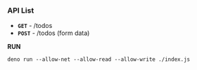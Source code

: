 ### API List

- **`GET`** - /todos
- **`POST`** - /todos (form data)

**RUN**

```
deno run --allow-net --allow-read --allow-write ./index.js
```